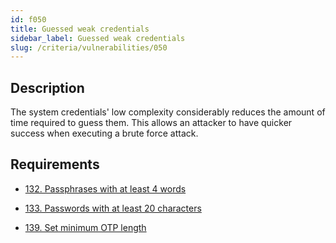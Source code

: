```yaml
---
id: f050
title: Guessed weak credentials
sidebar_label: Guessed weak credentials
slug: /criteria/vulnerabilities/050
---
```


## Description

The system credentials' low complexity
considerably reduces the amount of time
required to guess them.
This allows an attacker
to have quicker success
when executing a brute force attack.

## Requirements

- [132. Passphrases with at least 4 words](/criteria/requirements/132)

- [133. Passwords with at least 20 characters](/criteria/requirements/133)

- [139. Set minimum OTP length](/criteria/requirements/139)
